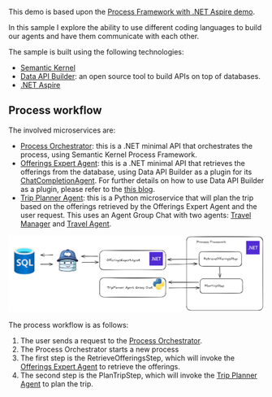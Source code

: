 This demo is based upon the [Process Framework with .NET Aspire demo](https://github.com/microsoft/semantic-kernel/tree/main/dotnet/samples/Demos/ProcessFrameworkWithAspire).

In this sample I explore the ability to use different coding languages to build our agents and have them communicate with each other.

The sample is built using the following technologies:

- [Semantic Kernel](https://learn.microsoft.com/en-us/semantic-kernel/)
- [Data API Builder](https://learn.microsoft.com/en-us/azure/data-api-builder/): an open source tool to build APIs on top of databases.
- [.NET Aspire](https://learn.microsoft.com/en-us/dotnet/aspire/get-started/aspire-overview)

## Process workflow

The involved microservices are:
- [Process Orchestrator](./src/TravelAgency.ProcessOrchestrator/Program.cs): this is a .NET minimal API that orchestrates the process, using Semantic Kernel Process Framework.
- [Offerings Expert Agent](./src/TravelAgency.OfferingsExpert/Program.cs): this is a .NET minimal API that retrieves the offerings from the database, using Data API Builder as a plugin for its [ChatCompletionAgent](./semantic-kernel/prompts/offering_expert_instructions.txt). For further details on how to use Data API Builder as a plugin, please refer to the [this blog](https://dev.to/tommasodotnet/net-aspire-for-data-chatting-3ghe).
- [Trip Planner Agent](./src/trip-planner/src/trip_planner/__init__.py): this is a Python microservice that will plan the trip based on the offerings retrieved by the Offerings Expert Agent and the user request. This uses an Agent Group Chat with two agents: [Travel Manager](semantic-kernel/prompts/travel_manager_instructions.txt) and [Travel Agent](./semantic-kernel/prompts/travel_agent_instructions.txt).

![Architecture](./docs/architecture.png)

The process workflow is as follows:
1. The user sends a request to the [Process Orchestrator](./src/TravelAgency.ProcessOrchestrator/Program.cs).
2. The Process Orchestrator starts a new process
3. The first step is the RetrieveOfferingsStep, which will invoke the [Offerings Expert Agent](./src/TravelAgency.OfferingsExpert/Program.cs) to retrieve the offerings.
4. The second step is the PlanTripStep, which will invoke the [Trip Planner Agent](./src/trip-planner/src/trip_planner/__init__.py) to plan the trip.